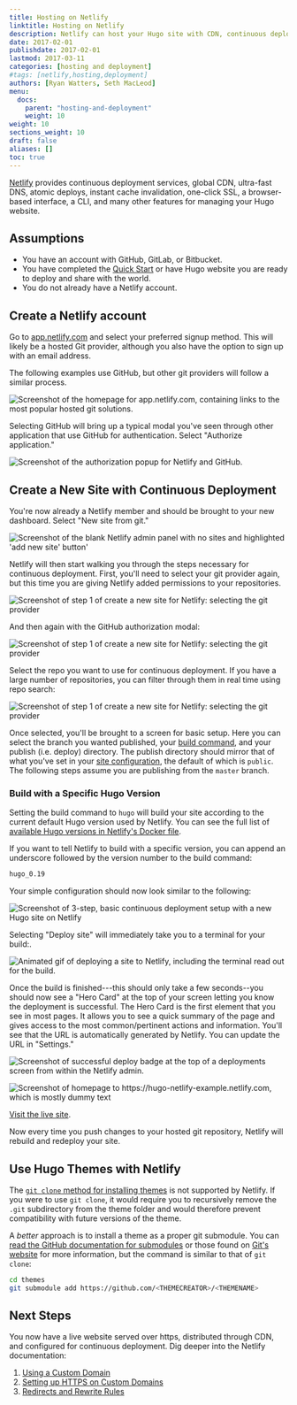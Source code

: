 ```yaml
---
title: Hosting on Netlify
linktitle: Hosting on Netlify
description: Netlify can host your Hugo site with CDN, continuous deployment, 1-click HTTPS, an admin GUI, and its own CLI.
date: 2017-02-01
publishdate: 2017-02-01
lastmod: 2017-03-11
categories: [hosting and deployment]
#tags: [netlify,hosting,deployment]
authors: [Ryan Watters, Seth MacLeod]
menu:
  docs:
    parent: "hosting-and-deployment"
    weight: 10
weight: 10
sections_weight: 10
draft: false
aliases: []
toc: true
---
```


[Netlify][netlify] provides continuous deployment services, global CDN, ultra-fast DNS, atomic deploys, instant cache invalidation, one-click SSL, a browser-based interface, a CLI, and many other features for managing your Hugo website.

## Assumptions

* You have an account with GitHub, GitLab, or Bitbucket.
* You have completed the [Quick Start][] or have Hugo website you are ready to deploy and share with the world.
* You do not already have a Netlify account.

## Create a Netlify account

Go to [app.netlify.com][] and select your preferred signup method. This will likely be a hosted Git provider, although you also have the option to sign up with an email address.

The following examples use GitHub, but other git providers will follow a similar process.

![Screenshot of the homepage for app.netlify.com, containing links to the most popular hosted git solutions.](/images/hosting-and-deployment/hosting-on-netlify/netlify-signup.jpg)

Selecting GitHub will bring up a typical modal you've seen through other application that use GitHub for authentication. Select "Authorize application."

![Screenshot of the authorization popup for Netlify and GitHub.](/images/hosting-and-deployment/hosting-on-netlify/netlify-first-authorize.jpg)

## Create a New Site with Continuous Deployment

You're now already a Netlify member and should be brought to your new dashboard. Select "New site from git."

![Screenshot of the blank Netlify admin panel with no sites and highlighted 'add new site' button'](/images/hosting-and-deployment/hosting-on-netlify/netlify-add-new-site.jpg)

Netlify will then start walking you through the steps necessary for continuous deployment. First, you'll need to select your git provider again, but this time you are giving Netlify added permissions to your repositories.

![Screenshot of step 1 of create a new site for Netlify: selecting the git provider](/images/hosting-and-deployment/hosting-on-netlify/netlify-create-new-site-step-1.jpg)

And then again with the GitHub authorization modal:

![Screenshot of step 1 of create a new site for Netlify: selecting the git provider](/images/hosting-and-deployment/hosting-on-netlify/netlify-authorize-added-permissions.jpg)

Select the repo you want to use for continuous deployment. If you have a large number of repositories, you can filter through them in real time using repo search:

![Screenshot of step 1 of create a new site for Netlify: selecting the git provider](/images/hosting-and-deployment/hosting-on-netlify/netlify-create-new-site-step-2.jpg)

Once selected, you'll be brought to a screen for basic setup. Here you can select the branch you wanted published, your [build command][], and your publish (i.e. deploy) directory. The publish directory should mirror that of what you've set in your [site configuration][config], the default of which is `public`. The following steps assume you are publishing from the `master` branch.

### Build with a Specific Hugo Version

Setting the build command to `hugo` will build your site according to the current default Hugo version used by Netlify. You can see the full list of [available Hugo versions in Netlify's Docker file][hugoversions].

If you want to tell Netlify to build with a specific version, you can append an underscore followed by the version number to the build command:

```bash
hugo_0.19
```

Your simple configuration should now look similar to the following:

![Screenshot of 3-step, basic continuous deployment setup with a new Hugo site on Netlify](/images/hosting-and-deployment/hosting-on-netlify/netlify-create-new-site-step-3.jpg)

Selecting "Deploy site" will immediately take you to a terminal for your build:.

![Animated gif of deploying a site to Netlify, including the terminal read out for the build.](/images/hosting-and-deployment/hosting-on-netlify/netlify-deploying-site.gif)

Once the build is finished---this should only take a few seconds--you should now see a "Hero Card" at the top of your screen letting you know the deployment is successful. The Hero Card is the first element that you see in most pages. It allows you to see a quick summary of the page and gives access to the most common/pertinent actions and information. You'll see that the URL is automatically generated by Netlify. You can update the URL in "Settings."

![Screenshot of successful deploy badge at the top of a deployments screen from within the Netlify admin.](/images/hosting-and-deployment/hosting-on-netlify/netlify-deploy-published.jpg)

![Screenshot of homepage to https://hugo-netlify-example.netlify.com, which is mostly dummy text](/images/hosting-and-deployment/hosting-on-netlify/netlify-live-site.jpg)

[Visit the live site][visit].

Now every time you push changes to your hosted git repository, Netlify will rebuild and redeploy your site.

## Use Hugo Themes with Netlify

The [`git clone` method for installing themes][installthemes] is not supported by Netlify. If you were to use `git clone`, it would require you to recursively remove the `.git` subdirectory from the theme folder and would therefore prevent compatibility with future versions of the theme.

A *better* approach is to install a theme as a proper git submodule. You can [read the GitHub documentation for submodules][ghsm] or those found on [Git's website][gitsm] for more information, but the command is similar to that of `git clone`:

```bash
cd themes
git submodule add https://github.com/<THEMECREATOR>/<THEMENAME>
```

## Next Steps

You now have a live website served over https, distributed through CDN, and configured for continuous deployment. Dig deeper into the Netlify documentation:

1. [Using a Custom Domain][]
2. [Setting up HTTPS on Custom Domains][httpscustom]
3. [Redirects and Rewrite Rules][]


[app.netlify.com]: https://app.netlify.com
[build command]: /getting-started/usage/#the-hugo-command
[config]: /getting-started/configuration/
[ghsm]: https://github.com/blog/2104-working-with-submodules
[gitsm]: https://git-scm.com/book/en/v2/Git-Tools-Submodules
[httpscustom]: https://www.netlify.com/docs/ssl/
[hugoversions]: https://github.com/netlify/build-image/blob/master/Dockerfile#L166
[installthemes]: /themes/installing/
[netlify]: https://www.netlify.com/
[netlifysignup]: https://app.netlify.com/signup
[Quick Start]: /getting-started/quick-start/
[Redirects and Rewrite Rules]: https://www.netlify.com/docs/redirects/
[Using a Custom Domain]: https://www.netlify.com/docs/custom-domains/
[visit]: https://hugo-netlify-example.netlify.com
